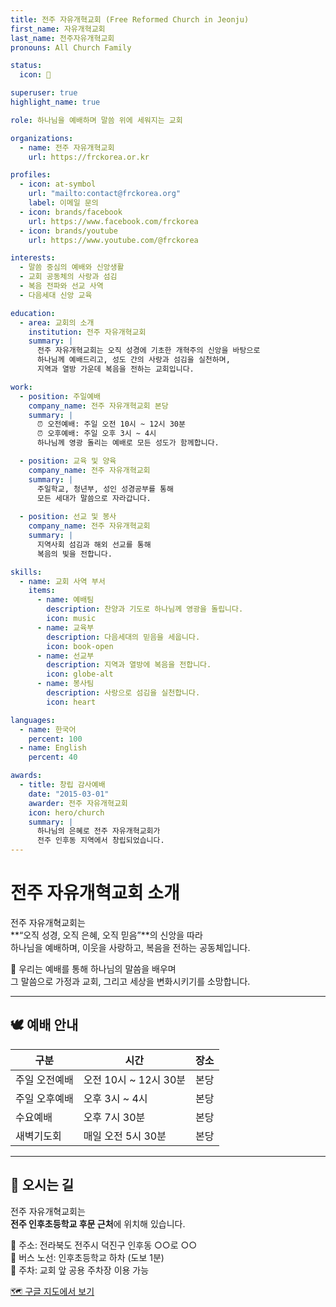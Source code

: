 ```yaml
---
title: 전주 자유개혁교회 (Free Reformed Church in Jeonju)
first_name: 자유개혁교회
last_name: 전주자유개혁교회
pronouns: All Church Family

status:
  icon: 📖

superuser: true
highlight_name: true

role: 하나님을 예배하며 말씀 위에 세워지는 교회

organizations:
  - name: 전주 자유개혁교회
    url: https://frckorea.or.kr

profiles:
  - icon: at-symbol
    url: "mailto:contact@frckorea.org"
    label: 이메일 문의
  - icon: brands/facebook
    url: https://www.facebook.com/frckorea
  - icon: brands/youtube
    url: https://www.youtube.com/@frckorea

interests:
  - 말씀 중심의 예배와 신앙생활
  - 교회 공동체의 사랑과 섬김
  - 복음 전파와 선교 사역
  - 다음세대 신앙 교육

education:
  - area: 교회의 소개
    institution: 전주 자유개혁교회
    summary: |
      전주 자유개혁교회는 오직 성경에 기초한 개혁주의 신앙을 바탕으로  
      하나님께 예배드리고, 성도 간의 사랑과 섬김을 실천하며,  
      지역과 열방 가운데 복음을 전하는 교회입니다.

work:
  - position: 주일예배
    company_name: 전주 자유개혁교회 본당
    summary: |
      ⏰ 오전예배: 주일 오전 10시 ~ 12시 30분  
      ⏰ 오후예배: 주일 오후 3시 ~ 4시  
      하나님께 영광 돌리는 예배로 모든 성도가 함께합니다.

  - position: 교육 및 양육
    company_name: 전주 자유개혁교회
    summary: |
      주일학교, 청년부, 성인 성경공부를 통해  
      모든 세대가 말씀으로 자라갑니다.
      
  - position: 선교 및 봉사
    company_name: 전주 자유개혁교회
    summary: |
      지역사회 섬김과 해외 선교를 통해  
      복음의 빛을 전합니다.

skills:
  - name: 교회 사역 부서
    items:
      - name: 예배팀
        description: 찬양과 기도로 하나님께 영광을 돌립니다.
        icon: music
      - name: 교육부
        description: 다음세대의 믿음을 세웁니다.
        icon: book-open
      - name: 선교부
        description: 지역과 열방에 복음을 전합니다.
        icon: globe-alt
      - name: 봉사팀
        description: 사랑으로 섬김을 실천합니다.
        icon: heart

languages:
  - name: 한국어
    percent: 100
  - name: English
    percent: 40

awards:
  - title: 창립 감사예배
    date: "2015-03-01"
    awarder: 전주 자유개혁교회
    icon: hero/church
    summary: |
      하나님의 은혜로 전주 자유개혁교회가  
      전주 인후동 지역에서 창립되었습니다.
---
```


# 전주 자유개혁교회 소개

전주 자유개혁교회는  
**“오직 성경, 오직 은혜, 오직 믿음”**의 신앙을 따라  
하나님을 예배하며, 이웃을 사랑하고, 복음을 전하는 공동체입니다.  

📖 우리는 예배를 통해 하나님의 말씀을 배우며  
그 말씀으로 가정과 교회, 그리고 세상을 변화시키기를 소망합니다.

---

## 🕊 예배 안내

| 구분 | 시간 | 장소 |
|------|------|------|
| 주일 오전예배 | 오전 10시 ~ 12시 30분 | 본당 |
| 주일 오후예배 | 오후 3시 ~ 4시 | 본당 |
| 수요예배 | 오후 7시 30분 | 본당 |
| 새벽기도회 | 매일 오전 5시 30분 | 본당 |

---

## 📍 오시는 길

전주 자유개혁교회는  
**전주 인후초등학교 후문 근처**에 위치해 있습니다.  

📌 주소: 전라북도 전주시 덕진구 인후동 ○○로 ○○  
🚌 버스 노선: 인후초등학교 하차 (도보 1분)  
🚗 주차: 교회 앞 공용 주차장 이용 가능  

[🗺️ 구글 지도에서 보기](https://maps.app.goo.gl/rCib24Gc2DBFnTy56)

